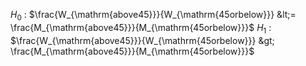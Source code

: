 

$H_0$ : $\frac{W_{\mathrm{above45}}}{W_{\mathrm{45orbelow}}} &lt;= \frac{M_{\mathrm{above45}}}{M_{\mathrm{45orbelow}}}$
$H_1$ : $\frac{W_{\mathrm{above45}}}{W_{\mathrm{45orbelow}}} &gt; \frac{M_{\mathrm{above45}}}{M_{\mathrm{45orbelow}}}$